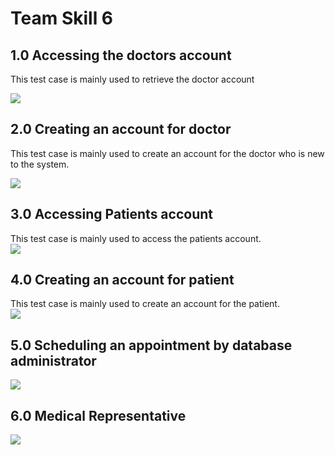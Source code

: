 
# Team Skill 6 #


## 1.0 Accessing the doctors account ##

This test case is mainly used  to retrieve the doctor account<br>

<img src='http://scheduling-system.googlecode.com/files/Presentation1.jpg' /><br>


<h2>2.0 Creating an account for doctor</h2>

This test case is mainly used to create an account for the doctor who is new to the system.<br>

<img src='http://scheduling-system.googlecode.com/files/creating%20an%20account.jpg' /><br>

<h2>3.0 Accessing Patients account</h2>

This test case is mainly used to access the patients account.<br>
<img src='http://scheduling-system.googlecode.com/files/Presentation2.jpg' /><br>

<h2>4.0 Creating an account for patient</h2>

This test case is mainly used to create an account for the patient.<br>
<img src='http://scheduling-system.googlecode.com/files/patacc.jpg' /><br>
<h2>5.0 Scheduling an appointment by database administrator</h2>

<img src='http://scheduling-system.googlecode.com/files/data.jpg' />
<h2>6.0 Medical Representative</h2>
<img src='http://scheduling-system.googlecode.com/files/medical.jpg' />